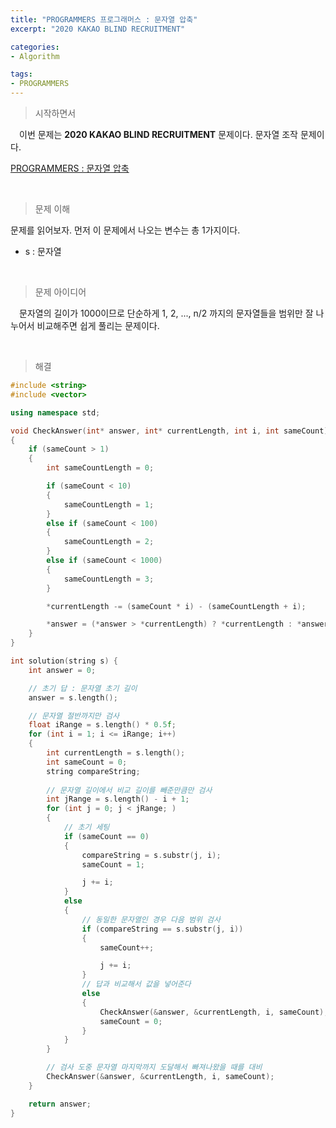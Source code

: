 ```yaml
---
title: "PROGRAMMERS 프로그래머스 : 문자열 압축"
excerpt: "2020 KAKAO BLIND RECRUITMENT"

categories:
- Algorithm

tags:
- PROGRAMMERS
---
```


> 시작하면서

　이번 문제는 **2020 KAKAO BLIND RECRUITMENT** 문제이다. 문자열 조작 문제이다.

[PROGRAMMERS : 문자열 압축](https://programmers.co.kr/learn/courses/30/lessons/60057)    

​    

> 문제 이해

   문제를 읽어보자. 먼저 이 문제에서 나오는 변수는 총 1가지이다.

- s : 문자열

​    

> 문제 아이디어

　문자열의 길이가 1000이므로 단순하게 1, 2, ..., n/2 까지의 문자열들을 범위만 잘 나누어서 비교해주면 쉽게 풀리는 문제이다.

​    

>해결

```c++
#include <string>
#include <vector>

using namespace std;

void CheckAnswer(int* answer, int* currentLength, int i, int sameCount)
{
    if (sameCount > 1)
    {
        int sameCountLength = 0;

        if (sameCount < 10)
        {
            sameCountLength = 1;
        }
        else if (sameCount < 100)
        {
            sameCountLength = 2;
        }
        else if (sameCount < 1000)
        {
            sameCountLength = 3;
        }

        *currentLength -= (sameCount * i) - (sameCountLength + i);

        *answer = (*answer > *currentLength) ? *currentLength : *answer;
    }
}

int solution(string s) {
    int answer = 0;

    // 초기 답 : 문자열 초기 길이
    answer = s.length();

    // 문자열 절반까지만 검사
    float iRange = s.length() * 0.5f;
    for (int i = 1; i <= iRange; i++)
    {
        int currentLength = s.length();
        int sameCount = 0;
        string compareString;
        
        // 문자열 길이에서 비교 길이를 빼준만큼만 검사
        int jRange = s.length() - i + 1;
        for (int j = 0; j < jRange; )
        {
            // 초기 세팅
            if (sameCount == 0)
            {
                compareString = s.substr(j, i);
                sameCount = 1;

                j += i;
            }
            else
            {
                // 동일한 문자열인 경우 다음 범위 검사
                if (compareString == s.substr(j, i))
                {
                    sameCount++;

                    j += i;
                }
                // 답과 비교해서 값을 넣어준다
                else
                {
                    CheckAnswer(&answer, &currentLength, i, sameCount);
                    sameCount = 0;
                }
            }
        }

        // 검사 도중 문자열 마지막까지 도달해서 빠져나왔을 때를 대비
        CheckAnswer(&answer, &currentLength, i, sameCount);
    }

    return answer;
}
```
